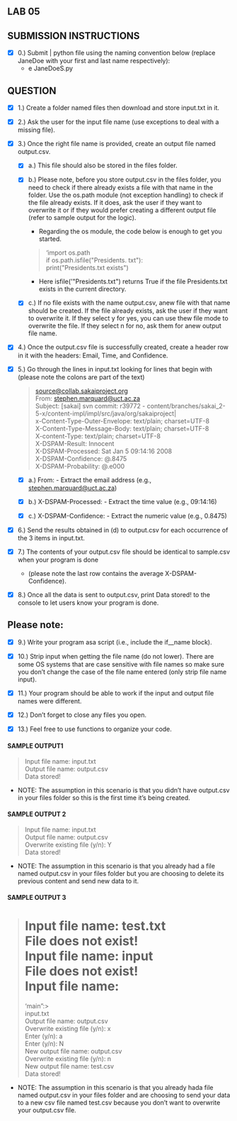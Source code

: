 ## **LAB 05**


## **SUBMISSION INSTRUCTIONS**

- [x] 0.) Submit | python file using the naming convention below (replace JaneDoe with your first and last name respectively):
	* e JaneDoeS.py
	
	
## **QUESTION**

- [x] 1.) Create a folder named files then download and store input.txt in it.

- [x] 2.) Ask the user for the input file name (use exceptions to deal with a missing file).

- [x] 3.) Once the right file name is provided, create an output file named output.csv.

  - [x] a.) This file should also be stored in the files folder.

  - [x] b.) Please note, before you store output.csv in the files folder, you need to check if there already exists a file with that name in the folder. Use the os.path module (not exception handling) to check if the file already exists. If it does, ask the user if they want to overwrite it or if they would prefer creating a different output file (refer to sample output for the logic). 
		
      * Regarding the os module, the code below is enough to get you started.
    
    > ‘import os.path  
	> if os.path.isfile("Presidents. txt"):  
	> print("Presidents.txt exists")  

	* Here isfile('"Presidents.txt") returns True if the file Presidents.txt exists in the current directory.
	
  - [x] c.) If no file exists with the name output.csv, anew file with that name should be created. If the file already exists, ask the user if they want to overwrite it. If they select y for yes, you can use thew file mode to overwrite the file. If they select n for no, ask them for anew output file name. 
	
- [x] 4.) Once the output.csv file is successfully created, create a header row in it with the headers: Email, Time, and Confidence.

- [x] 5.) Go through the lines in input.txt looking for lines that begin with (please note the  colons are part of the text)

  > source@collab.sakaiproject.org  
  > From: stephen.marquard@uct.ac.za  
  > Subject: [sakai] svn commit: r39772 - content/branches/sakai_2-5-x/content-impl/impl/src/java/org/sakaiproject|  
  > x-Content-Type-Outer-Envelope: text/plain; charset=UTF-8  
  > X-Content-Type-Message-Body: text/plain; charset=UTF-8  
  > X-content-Type: text/plain; charset=UTF-8  
  > X-DSPAM-Result: Innocent  
  > X-DSPAM-Processed: Sat Jan 5 09:14:16 2008  
  > X-DSPAM-Confidence: @.8475  
  > X-DSPAM-Probability: @.e000  
	
  - [x] a.) From: - Extract the email address (e.g., stephen.marquard@uct.ac.za)

  - [x] b.) X-DSPAM-Processed: - Extract the time value (e.g., 09:14:16)

  - [x] c.) X-DSPAM-Confidence: - Extract the numeric value (e.g., 0.8475)
	
- [x] 6.) Send the results obtained in (d) to output.csv for each occurrence of the 3 items in input.txt.

- [x] 7.) The contents of your output.csv file should be identical to sample.csv when your program is done

	* (please note the last row contains the average X-DSPAM-Confidence).

- [x] 8.) Once all the data is sent to output.csv, print Data stored! to the console to let users know your program is done.

## Please note:

- [x] 9.)  Write your program asa script (i.e., include the if__name block).
	
- [x] 10.) Strip input when getting the file name (do not lower). There are some OS systems that are case sensitive with file names so make sure you don’t change the case of the file name entered (only strip file name input).

- [x] 11.) Your program should be able to work if the input and output file names were different.

- [x] 12.) Don’t forget to close any files you open.

- [x] 13.) Feel free to use functions to organize your code.
	
	
#### SAMPLE OUTPUT1

> Input file name: input.txt  
> Output file name: output.csv  
> Data stored!  

* NOTE: The assumption in this scenario is that you didn’t have output.csv in your files
folder so this is the first time it’s being created.
	
	
#### SAMPLE OUTPUT 2

> Input file name: input.txt  
> Output file name: output.csv  
> Overwrite existing file (y/n): Y  
> Data stored!  

* NOTE: The assumption in this scenario is that you already had a file named output.csv in your files folder but you are choosing to delete its previous content and send new data to it.
	
	
#### SAMPLE OUTPUT 3

> Input file name: test.txt  
> File does not exist!  
> Input file name: input  
> File does not exist!  
> Input file name:  
> ==  
> ‘main”:>  
> input.txt  
> Output file name: output.csv  
> Overwrite existing file (y/n): x  
> Enter (y/n): a  
> Enter (y/n): N  
> New output file name: output.csv  
> Overwrite existing file (y/n): n  
> New output file name: test.csv  
> Data stored!  

* NOTE: The assumption in this scenario is that you already hada file named output.csv in your files folder and are choosing to send your data to a new csv file named test.csv because you don’t want to overwrite your output.csv file.
